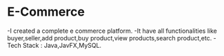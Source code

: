 # E-Commerce
 
-I created a complete e commerce platform.
-It have all functionalities like buyer,seller,add product,buy product,view products,search product,etc.
-Tech Stack : Java,JavFX,MySQL.
